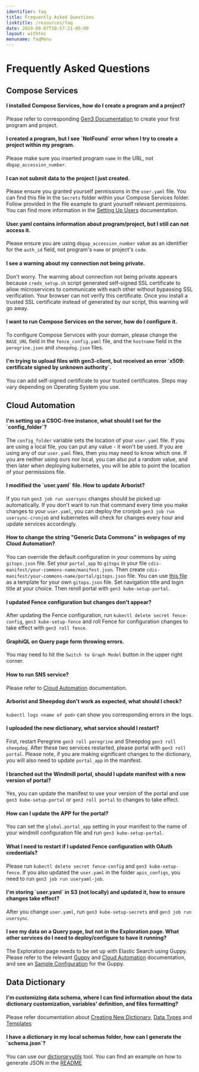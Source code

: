 ```yaml
---
identifier: faq
title: Frequently Asked Questions
linktitle: /resources/faq
date: 2019-08-07T10:57:21-05:00
layout: withtoc
menuname: faqMenu
---
```


# Frequently Asked Questions

## Compose Services


<h4>I installed Compose Services, how do I create a program and a project?</h4>

Please refer to corresponding
[Gen3 Documentation](https://gen3.org/resources/operator/#5-programs-and-projects)
to create your first program and project.


<h4>I created a program, but I see `NotFound` error when I try to create a
project within my program.</h4>

Please make sure you inserted program `name` in the URL, not
`dbgap_accession_number`.


<h4>I can not submit data to the project I just created.</h4>

Please ensure you granted yourself permissions in the `user.yaml` file. You can
find this file in the `Secrets` folder within your Compose Services folder.
Follow provided in the file example to grant yourself relevant permissions. You
can find more information in the
[Setting Up Users](https://github.com/uc-cdis/compose-services#setting-up-users)
documentation.


<h4>User.yaml contains information about program/project, but I still can not
access it.</h4>

Please ensure you are using `dbgap_accession_number` value as an identifier for
the `auth_id` field, not program's `name` or project's `code`.


<h4>I see a warning about my connection not being private.</h4>

Don't worry. The warning about connection not being private appears because
`creds_setup.sh` script generated self-signed SSL certificate to allow
microservices to communicate with each other without bypassing SSL verification.
Your browser can not verify this certificate. Once you install a trusted SSL
certificate instead of generated by our script, this warning will go away.


<h4>I want to run Compose Services on the server, how do I configure
 it.</h4>

To configure Compose Services with your domain, please change the `BASE_URL`
field in the `fence_config.yaml` file, and the `hostname` field in the
`peregrine.json` and `sheepdog.json` files.


<h4>I'm trying to upload files with gen3-client, but received an error 
`x509: certificate signed by unknown authority`.</h4>

You can add self-signed certificate to your trusted certificates. Steps may
vary depending on Operating System you use.


## Cloud Automation


<h4>I'm setting up a CSOC-free instance, what should I set for the 
`config_folder`?</h4>

The `config_folder` variable sets the location of your `user.yaml` file. If you
are using a local file, you can put any value - it won't be used. If you are
using any of our `user.yaml` files, then you may need to know which one. If you
are neither using ours nor local, you can also put a random value, and then
later when deploying kubernetes, you will be able to point the location of your
permissions file.


<h4>I modified the `user.yaml` file. How to update Arborist?</h4>

If you run `gen3 job run usersync` changes should be picked up automatically.
If you don't want to run that command every time you make changes to your
`user.yaml`, you can deploy the cronjob `gen3 job run usersync-cronjob` and
kubernetes will check for changes every hour and update services accordingly.


<h4>How to change the string "Generic Data Commons" in webpages of my Cloud
Automation?</h4>

You can override the default configuration in your commons by using
`gitops.json` file. Set your `portal_app` to `gitops` in your file
`cdis-manifest/your-commons-name/manifest.json`. Then create
`cdis-manifest/your-commons-name/portal/gitops.json` file. You can use [this
file](https://github.com/uc-cdis/data-portal/blob/master/data/config/default.json)
as a template for your own `gitops.json` file. Set navigation title and login
title at your choice. Then reroll portal with `gen3 kube-setup-portal`.


<h4>I updated Fence configuration but changes don't appear?</h4>

After updating the Fence configuration, run `kubectl delete secret
fence-config`, `gen3 kube-setup-fence` and roll Fence for configuration changes
to take effect with `gen3 roll fence`.


<h4>GraphiQL on Query page form throwing errors.</h4>

You may need to hit the `Switch to Graph Model` button in the upper right
corner.


<h4>How to run SNS service?</h4>

Please refer to [Cloud
Automation](https://github.com/uc-cdis/cloud-automation/tree/master/tf_files/aws/modules/data-bucket-queue)
documentation.


<h4>Arborist and Sheepdog don't work as expected, what should I check?</h4>

`kubectl logs <name of pod>` can show you corresponding errors in the logs.


<h4>I uploaded the new dictionary, what service should I restart?</h4>

First, restart Peregrine `gen3 roll peregrine` and Sheepdog `gen3 roll
sheepdog`.  After these two services restarted, please portal with `gen3 roll
portal`.  Please note, if you are making significant changes to the dictionary,
you will also need to update `portal_app` in the manifest.


<h4>I branched out the Windmill portal, should I update manifest with a new
version of portal?</h4>

Yes, you can update the manifest to use your version of the portal and use `gen3
kube-setup-portal` or `gen3 roll portal` to changes to take effect.


<h4>How can I update the APP for the portal?</h4>

You can set the `global.portal_app` setting in your manifest to the name of your
windmill configuration file and run `gen3 kube-setup-portal`.


<h4>What I need to restart if I updated Fence configuration with OAuth
credentials?</h4>

Please run `kubectl delete secret fence-config` and `gen3 kube-setup-fence`.  If
you also updated the `user.yaml` in the folder `apis_configs`, you need to run
`gen3 job run useryaml-job`.


<h4>I'm storing `user.yaml` in S3 (not locally) and updated it, how to ensure
changes take effect?</h4>

After you change `user.yaml`, run `gen3 kube-setup-secrets` and `gen3 job run
usersync`.


<h4>I see my data on a Query page, but not in the Exploration page. What other
services do I need to deploy/configure to have it running?</h4>

The Exploration page needs to be set up with Elastic Search using Guppy. Please
refer to the relevant
[Guppy](https://github.com/uc-cdis/guppy/blob/master/README.md) and [Cloud
Automation](https://github.com/uc-cdis/cloud-automation/blob/master/kube/services/guppy/README.md)
documentation, and see an [Sample
Configuration](https://github.com/uc-cdis/data-portal/pull/505) for the Guppy.


## Data Dictionary

<h4>I'm customizing data schema, where I can find information about the data
dictionary customization, variables' definition, and files formatting?</h4>

Please refer documentation about [Creating New
Dictionary](https://gen3.org/resources/operator/#3-creating-a-new-data-dictionary),
[Data Types](https://gen3.org/resources/user/data-types/) and
[Templates](https://gen3.org/resources/user/template-tsvs/)


<h4>I have a dictionary in my local schemas folder, how can I generate the
`schema.json`?</h4>

You can use our [dictionaryutils](https://github.com/uc-cdis/dictionaryutils)
tool.  You can find an example on how to generate JSON in the
[README](https://github.com/uc-cdis/dictionaryutils#use-dictionaryutils-to-dump-a-dictionary)

